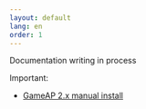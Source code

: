 ```yaml
---
layout: default
lang: en
order: 1
---
```


Documentation writing in process

Important:
* [GameAP 2.x manual install](/en/manual_install.html)